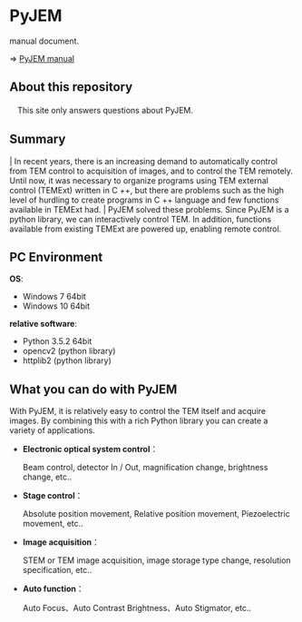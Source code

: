 PyJEM
=====================

manual document.

=> [PyJEM manual](https://pyjem.github.io/PyJEM/)



About this repository
------------------------------------
　This site only answers questions about PyJEM. 

Summary
---------
| In recent years, there is an increasing demand to automatically control from 
  TEM control to acquisition of images, and to control the TEM remotely. 
  Until now, it was necessary to organize programs using TEM external control 
  (TEMExt) written in C ++, but there are problems such as the high level of 
  hurdling to create programs in C ++ language and few functions available in TEMExt had.
| PyJEM solved these problems. Since PyJEM is a python library, 
  we can interactively control TEM. 
  In addition, functions available from existing TEMExt are powered up, enabling remote control.


PC Environment
----------------
**OS**:

* Windows 7 64bit 
* Windows 10 64bit 

**relative software**:
* Python 3.5.2 64bit
* opencv2 (python library)
* httplib2 (python library)


What you can do with PyJEM
----------------------------
With PyJEM, it is relatively easy to control the TEM itself and acquire images. 
By combining this with a rich Python library you can create a variety of applications.

* **Electronic optical system control**： 
  
  Beam control, detector In / Out, magnification change, brightness change, etc..

* **Stage control**：

  Absolute position movement, Relative position movement, Piezoelectric movement, etc..

* **Image acquisition**：

  STEM or TEM image acquisition, image storage type change, resolution specification, etc..

* **Auto function**：

  Auto Focus、Auto Contrast Brightness、Auto Stigmator, etc..

